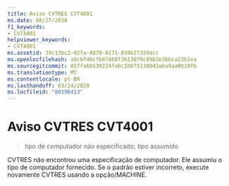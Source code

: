 ```yaml
---
title: Aviso CVTRES CVT4001
ms.date: 08/27/2018
f1_keywords:
- CVT4001
helpviewer_keywords:
- CVT4001
ms.assetid: 39c13bc2-92fa-4d79-8171-039b27329dcc
ms.openlocfilehash: a9c6f46cfb874b8f3613879c89b3e3bbca23b1ea
ms.sourcegitcommit: 857fa6b530224fa6c18675138043aba9aa0619fb
ms.translationtype: MT
ms.contentlocale: pt-BR
ms.lasthandoff: 03/24/2020
ms.locfileid: "80196413"
---
```

# <a name="cvtres-warning-cvt4001"></a>Aviso CVTRES CVT4001

> tipo de computador não especificado; *tipo* assumido

CVTRES não encontrou uma especificação de computador. Ele assumiu o tipo de computador fornecido. Se o padrão estiver incorreto, execute novamente CVTRES usando a opção/MACHINE.

